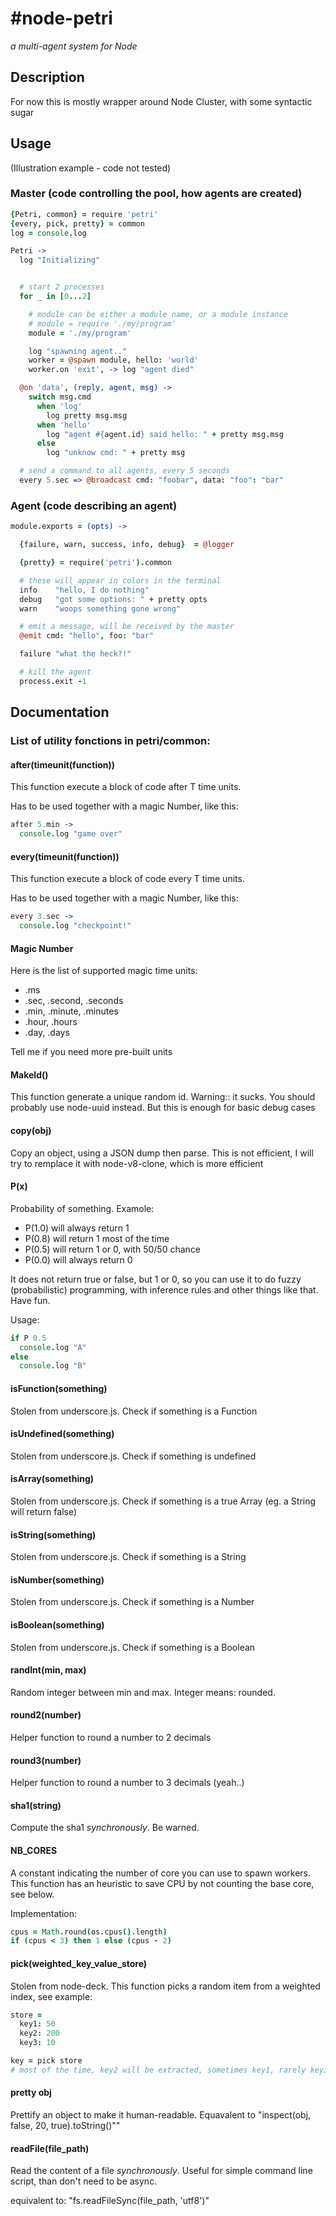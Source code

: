 #node-petri
===========

*a multi-agent system for Node*

## Description

For now this is mostly wrapper around Node Cluster, with some syntactic sugar

## Usage

(Illustration example - code not tested)

### Master (code controlling the pool, how agents are created)

```coffeescript
{Petri, common} = require 'petri'
{every, pick, pretty} = common
log = console.log

Petri ->
  log "Initializing"


  # start 2 processes
  for _ in [0...2]

    # module can be either a module name, or a module instance
    # module = require './my/program'
    module = './my/program'

    log "spawning agent.."
    worker = @spawn module, hello: 'world'
    worker.on 'exit', -> log "agent died"

  @on 'data', (reply, agent, msg) ->
    switch msg.cmd
      when 'log'
        log pretty msg.msg
      when 'hello'
        log "agent #{agent.id} said hello: " + pretty msg.msg
      else
        log "unknow cmd: " + pretty msg

  # send a command to all agents, every 5 seconds
  every 5.sec => @broadcast cmd: "foobar", data: "foo": "bar"
```


### Agent (code describing an agent)

```coffeescript
module.exports = (opts) ->

  {failure, warn, success, info, debug}  = @logger

  {pretty} = require('petri').common

  # these will appear in colors in the terminal
  info    "hello, I do nothing"
  debug   "got some options: " + pretty opts
  warn    "woops something gone wrong"

  # emit a message, will be received by the master
  @emit cmd: "hello", foo: "bar"

  failure "what the heck?!"

  # kill the agent
  process.exit -1
```

## Documentation

### List of utility fonctions in petri/common:

#### after(timeunit(function))

This function execute a block of code after T time units.

Has to be used together with a magic Number, like this:

```coffeescript
after 5.min ->
  console.log "game over"
```

#### every(timeunit(function))

This function execute a block of code every T time units.

Has to be used together with a magic Number, like this:

```coffeescript
every 3.sec ->
  console.log "checkpoint!"
```

#### Magic Number

Here is the list of supported magic time units:

 - .ms
 - .sec, .second, .seconds
 - .min, .minute, .minutes
 - .hour, .hours
 - .day, .days

 Tell me if you need more pre-built units

#### MakeId()

This function generate a unique random id. 
Warning:: it sucks. You should probably use node-uuid instead.
But this is enough for basic debug cases

#### copy(obj)

Copy an object, using a JSON dump then parse.
This is not efficient, I will try to remplace it with node-v8-clone, which is more efficient

#### P(x)

Probability of something. Examole:

 - P(1.0) will always return 1
 - P(0.8) will return 1 most of the time
 - P(0.5) will return 1 or 0, with 50/50 chance
 - P(0.0) will always return 0

It does not return true or false, but 1 or 0,
so you can use it to do fuzzy (probabilistic) programming,
with inference rules and other things like that. Have fun.

Usage:

```coffeescript
if P 0.5
  console.log "A"
else
  console.log "B"
```

#### isFunction(something)

Stolen from underscore.js. Check if something is a Function


#### isUndefined(something)

Stolen from underscore.js. Check if something is undefined



#### isArray(something)

Stolen from underscore.js. Check if something is a true Array (eg. a String will return false)


#### isString(something)

Stolen from underscore.js. Check if something is a String


#### isNumber(something)

Stolen from underscore.js. Check if something is a Number


#### isBoolean(something)

Stolen from underscore.js. Check if something is a Boolean

#### randInt(min, max)

Random integer between min and max. Integer means: rounded.

#### round2(number)

Helper function to round a number to 2 decimals

#### round3(number)

Helper function to round a number to 3 decimals (yeah..)

#### sha1(string)

Compute the sha1 *synchronously*. Be warned.

#### NB_CORES

A constant indicating the number of core you can use to spawn workers.
This function has an heuristic to save CPU by not counting the base core, see below.

Implementation:
```coffeescript
cpus = Math.round(os.cpus().length)
if (cpus < 3) then 1 else (cpus - 2)
``` 

#### pick(weighted_key_value_store)

Stolen from node-deck. This function picks a random item from a weighted index,
see example:

```coffeescript
store =
  key1: 50
  key2: 200
  key3: 10

key = pick store 
# most of the time, key2 will be extracted, sometimes key1, rarely key3
```

#### pretty obj

Prettify an object to make it human-readable.
Equavalent to "inspect(obj, false, 20, true).toString()""

#### readFile(file_path)

Read the content of a file *synchronously*.
Useful for simple command line script, than don't need to be async.

equivalent to: "fs.readFileSync(file_path, 'utf8')"

